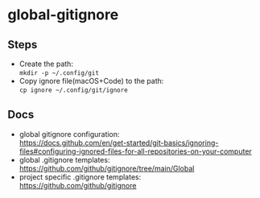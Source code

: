 # global-gitignore
## Steps
- Create the path:  
`mkdir -p ~/.config/git`  
- Copy ignore file(macOS+Code) to the path:  
`cp ignore ~/.config/git/ignore`

## Docs  
- global gitignore configuration:  
https://docs.github.com/en/get-started/git-basics/ignoring-files#configuring-ignored-files-for-all-repositories-on-your-computer  
- global .gitignore templates:  
https://github.com/github/gitignore/tree/main/Global  
- project specific .gitignore templates:  
https://github.com/github/gitignore  